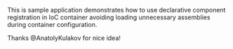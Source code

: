 This is sample application demonstrates how to use declarative component registration in IoC container
avoiding loading unnecessary assemblies during container configuration.

Thanks  @AnatolyKulakov for nice idea!
